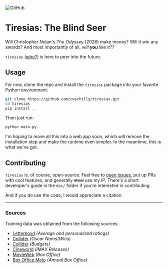 ![GitHub](https://img.shields.io/github/license/hpc-simtools/ips-framework)

# Tiresias: The Blind Seer

Will Christopher Nolan's _The Odyssey_ (2026) make money? Will it win any awards? And most importantly of all, _will **you** like it??_

`tiresias` ([who?](https://en.wikipedia.org/wiki/Tiresias)) is here to peer into the future.

<!-- Read all about it [here](calebschilly.substack.com). -->

## Usage

For now, clone the repo and install the `tiresias` package into your favorite Python environment:

```sh
git clone https://github.com/cwschilly/tiresias.git
cd tiresias
pip install .
```

Then just run:

```sh
python main.py
```

I'm hoping to move all this into a web app soon, which will remove the installation step and make the runtime even simpler.
In the meantime, this is what we've got.

## Contributing

`tiresias` is, of course, open-source. Feel free to [open issues](https://github.com/cwschilly/tiresias/issues/new), put up PRs with cool features, and generally ~~steal~~ use my IP. There's a short developer's guide in the
`doc/` folder if you're interested in contributing.

And if you do use the code, I would appreciate a citation.

---

### Sources

Training data was obtained from the following sources:

- [Letterboxd](letterboxd.com) _(Average and personalized ratings)_
- [Collider](https://collider.com/christopher-nolan-movies-oscar-nominations-ranked/) _(Oscar Noms/Wins)_
- [Collider](https://collider.com/christopher-nolan-movie-budgets-ranked/) _(Budgets)_
- [Cineworld](https://www.cineworld.co.uk/static/en/uk/blog/christopher-nolan-six-memorable-imax-movie-scenes) _(IMAX Releases)_
- [MovieWeb](https://movieweb.com/christopher-nolan-movies-ranked-by-box-office-performance/) _(Box Office)_
- [Box Office Mojo](https://www.boxofficemojo.com/year/) _(Annual Box Office)_
